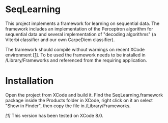 # SeqLearning

This project implements a framework for learning on sequential data. The framework includes an implementation 
of the Perceptron algorithm for sequential data and several implementation of "decoding algorithms" (a Viterbi
classifier and our own CarpeDiem classifier).

The framework should compile without warnings on recent XCode environment [[1](#note1)]. To be used the framework
needs to be installed in /Library/Frameworks and referenced from the requiring application. 

# Installation

Open the project from XCode and build it. Find the SeqLearning.framework package inside the Products folder in XCode,
right click on it an select "Show in Finder", then copy the file in /Library/Frameworks.

<a name="note1">*[1]*</a> This version has been tested on XCode 8.0.
